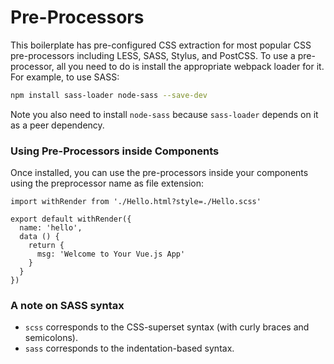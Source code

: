 # Pre-Processors

This boilerplate has pre-configured CSS extraction for most popular CSS pre-processors including LESS, SASS, Stylus, and PostCSS. To use a pre-processor, all you need to do is install the appropriate webpack loader for it. For example, to use SASS:

``` bash
npm install sass-loader node-sass --save-dev
```

Note you also need to install `node-sass` because `sass-loader` depends on it as a peer dependency.

### Using Pre-Processors inside Components

Once installed, you can use the pre-processors inside your components using the preprocessor name as file extension:

```
import withRender from './Hello.html?style=./Hello.scss'

export default withRender({
  name: 'hello',
  data () {
    return {
      msg: 'Welcome to Your Vue.js App'
    }
  }
})

```

### A note on SASS syntax

- `scss` corresponds to the CSS-superset syntax (with curly braces and semicolons).
- `sass` corresponds to the indentation-based syntax.
